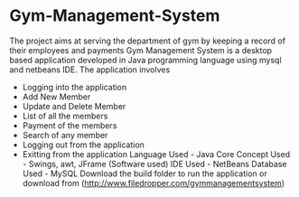 # Gym-Management-System
The project aims at serving the department of gym by keeping a record of their employees and payments
Gym Management System is a desktop based application developed in Java programming language using mysql and netbeans IDE.
The application involves 
* Logging into the application
* Add New Member
* Update and Delete Member
* List of all the members
* Payment of the members
* Search of any member
* Logging out from the application
* Exitting from the application
Language Used -  Java Core 
Concept Used - Swings, awt, JFrame
(Software used) IDE Used - NetBeans
Database Used - MySQL
Download the build folder to run the application or download from (http://www.filedropper.com/gymmanagementsystem)
